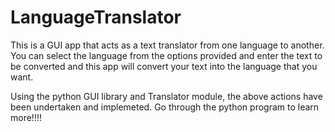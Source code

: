 # LanguageTranslator
<p>This is a GUI app that acts as a text translator from one language to another. You can select the language from the options provided and enter the text to be converted and this app will convert your text into the language that you want.</p>

Using the python GUI library and Translator module, the above actions have been undertaken and implemeted. Go through the python program to learn more!!!!
 
